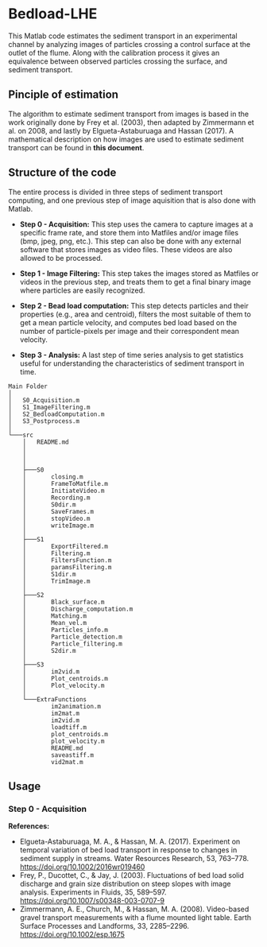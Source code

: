 # Bedload-LHE
 
This Matlab code estimates the sediment transport in an experimental channel by analyzing images of particles crossing a control surface at the outlet of the flume. Along with the calibration process it gives an equivalence between observed particles crossing the surface, and sediment transport.

## Pinciple of estimation

The algorithm to estimate sediment transport from images is based in the work originally done by Frey et al. (2003), then adapted by Zimmermann et al. on 2008, and lastly by Elgueta-Astaburuaga and Hassan (2017). A mathematical description on how images are used to estimate sediment transport can be found in **this document**.

## Structure of the code

The entire process is divided in three steps of sediment transport computing, and one previous step of image aquisition that is also done with Matlab.

- **Step 0 - Acquisition:** This step uses the camera to capture images at a specific frame rate, and store them into Matfiles and/or image files (bmp, jpeg, png, etc.). This step can also be done with any external software that stores images as video files. These videos are also allowed to be processed.

- **Step 1 - Image Filtering:** This step takes the images stored as Matfiles or videos in the previous step, and treats them to get a final binary image where particles are easily recognized. 

- **Step 2 - Bead load computation:** This step detects particles and their properties (e.g., area and centroid), filters the most suitable of them to get a mean particle velocity, and computes bed load based on the number of particle-pixels per image and their correspondent mean velocity.

- **Step 3 - Analysis:** A last step of time series analysis to get statistics useful for understanding the characteristics of sediment transport in time.


```
Main Folder
│
│   S0_Acquisition.m
│   S1_ImageFiltering.m
│   S2_BedloadComputation.m
│   S3_Postprocess.m
│
└───src
    │   README.md
    │
    │
    │
    ├───S0
    │       closing.m
    │       FrameToMatfile.m
    │       InitiateVideo.m
    │       Recording.m
    │       S0dir.m
    │       SaveFrames.m
    │       stopVideo.m
    │       writeImage.m
    │
    ├───S1
    │       ExportFiltered.m
    │       Filtering.m
    │       FiltersFunction.m
    │       paramsFiltering.m
    │       S1dir.m
    │       TrimImage.m
    │
    ├───S2
    │       Black_surface.m
    │       Discharge_computation.m
    │       Matching.m
    │       Mean_vel.m
    │       Particles_info.m
    │       Particle_detection.m
    │       Particle_filtering.m
    │       S2dir.m
    │
    ├───S3
    │       im2vid.m
    │       Plot_centroids.m
    │       Plot_velocity.m
    │        
    └───ExtraFunctions
            im2animation.m
            im2mat.m
            im2vid.m
            loadtiff.m
            plot_centroids.m
            plot_velocity.m
            README.md
            saveastiff.m
            vid2mat.m

```


## Usage

### Step 0 - Acquisition






**References:** 
- Elgueta-Astaburuaga, M. A., & Hassan, M. A. (2017). Experiment on temporal variation of bed load transport in response to changes in sediment supply in streams. Water Resources Research, 53, 763–778. https://doi.org/10.1002/2016wr019460
- Frey, P., Ducottet, C., & Jay, J. (2003). Fluctuations of bed load solid discharge and grain size distribution on steep slopes with image analysis. Experiments in Fluids, 35, 589–597. https://doi.org/10.1007/s00348-003-0707-9
- Zimmermann, A. E., Church, M., & Hassan, M. A. (2008). Video-based gravel transport measurements with a flume mounted light table. Earth Surface Processes and Landforms, 33, 2285–2296. https://doi.org/10.1002/esp.1675
